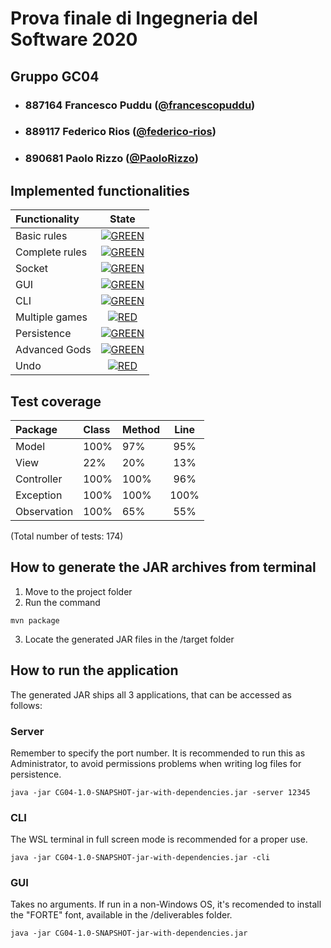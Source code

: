 # Prova finale di Ingegneria del Software 2020
## Gruppo GC04

- ### 887164 Francesco Puddu ([@francescopuddu](https://github.com/francescopuddu))
- ### 889117 Federico Rios ([@federico-rios](https://github.com/federico-rios))
- ### 890681 Paolo Rizzo ([@PaoloRizzo](https://github.com/PaoloRizzo))



## Implemented functionalities 

| Functionality | State |
|:-----------------------|:------------------------------------:|
| Basic rules | [![GREEN](https://placehold.it/15/44bb44/44bb44)](#) |
| Complete rules | [![GREEN](https://placehold.it/15/44bb44/44bb44)](#) |
| Socket | [![GREEN](https://placehold.it/15/44bb44/44bb44)](#) |
| GUI | [![GREEN](https://placehold.it/15/44bb44/44bb44)](#) |
| CLI | [![GREEN](https://placehold.it/15/44bb44/44bb44)](#) |
| Multiple games | [![RED](https://placehold.it/15/f03c15/f03c15)](#) |
| Persistence | [![GREEN](https://placehold.it/15/44bb44/44bb44)](#) |
| Advanced Gods | [![GREEN](https://placehold.it/15/44bb44/44bb44)](#) |
| Undo | [![RED](https://placehold.it/15/f03c15/f03c15)](#) |



## Test coverage 

| Package | Class | Method | Line |
|:-----------------------|:------------------------------------|:-----------------------|:------------------------------------:|
| Model | 100% | 97% | 95% |
| View | 22% | 20% | 13% |
| Controller | 100% | 100% | 96% |
| Exception | 100% | 100% | 100% |
| Observation | 100% | 65% | 55% |

(Total number of tests: 174)



## How to generate the JAR archives from terminal
1. Move to the project folder
2. Run the command 
```
mvn package 
```
3. Locate the generated JAR files in the /target folder



## How to run the application
The generated JAR ships all 3 applications, that can be accessed as follows:

### Server
Remember to specify the port number. 
It is recommended to run this as Administrator, to avoid permissions problems when writing log files for persistence. 
```
java -jar CG04-1.0-SNAPSHOT-jar-with-dependencies.jar -server 12345
```
### CLI
The WSL terminal in full screen mode is recommended for a proper use. 
```
java -jar CG04-1.0-SNAPSHOT-jar-with-dependencies.jar -cli
```
### GUI
Takes no arguments. 
If run in a non-Windows OS, it's recomended to install the "FORTE" font, available in the /deliverables folder.  
```
java -jar CG04-1.0-SNAPSHOT-jar-with-dependencies.jar 
```

